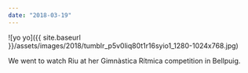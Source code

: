 ```yaml
---
date: "2018-03-19"
---
```


![yo yo]({{ site.baseurl }}/assets/images/2018/tumblr_p5v0liq80t1r16syio1_1280-1024x768.jpg)

We went to watch Riu at her Gimnàstica Rítmica competition in Bellpuig.
